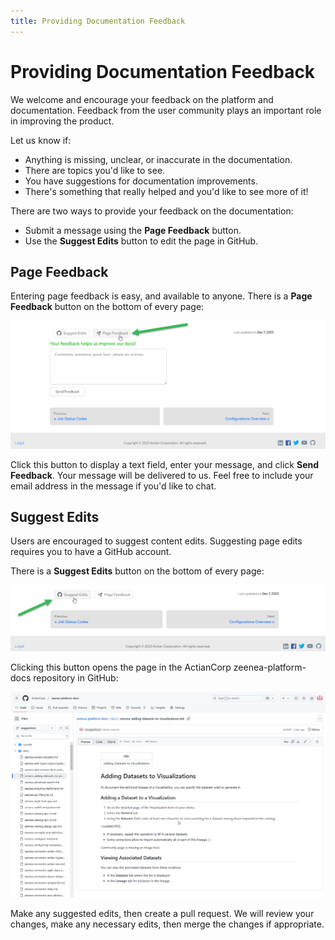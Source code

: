 ```yaml
---
title: Providing Documentation Feedback
---
```

 
# Providing Documentation Feedback

We welcome and encourage your feedback on the platform and documentation. Feedback from the user community plays an important role in improving the product.

Let us know if:

* Anything is missing, unclear, or inaccurate in the documentation. 
* There are topics you'd like to see.
* You have suggestions for documentation improvements.
* There's something that really helped and you'd like to see more of it!

There are two ways to provide your feedback on the documentation: 

* Submit a message using the **Page Feedback** button.
* Use the **Suggest Edits** button to edit the page in GitHub.

## Page Feedback

Entering page feedback is easy, and available to anyone. There is a **Page Feedback** button on the bottom of every page:

  ![Page Feedback Button](./_shared/Feedback-Button.png)

Click this button to display a text field, enter your message, and click **Send Feedback**. Your message will be delivered to us. Feel free to include your email address in the message if you'd like to chat.

## Suggest Edits

Users are encouraged to suggest content edits. Suggesting page edits requires you to have a GitHub account. 

There is a **Suggest Edits** button on the bottom of every page:

  ![Suggest Edits Button](./_shared/Suggest-Edits-Button.png)

Clicking this button opens the page in the ActianCorp zeenea-platform-docs repository in GitHub:

  ![Suggest Edits Button](./_shared/GitHub-Repo.png)

Make any suggested edits, then create a pull request. We will review your changes, make any necessary edits, then merge the changes if appropriate.